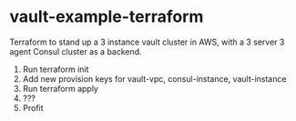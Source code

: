 # vault-example-terraform
Terraform to stand up a 3 instance vault cluster in AWS, with a 3 server 3 agent Consul cluster as a backend.

1) Run terraform init
2) Add new provision keys for vault-vpc, consul-instance, vault-instance
3) Run terraform apply
4) ???
5) Profit
